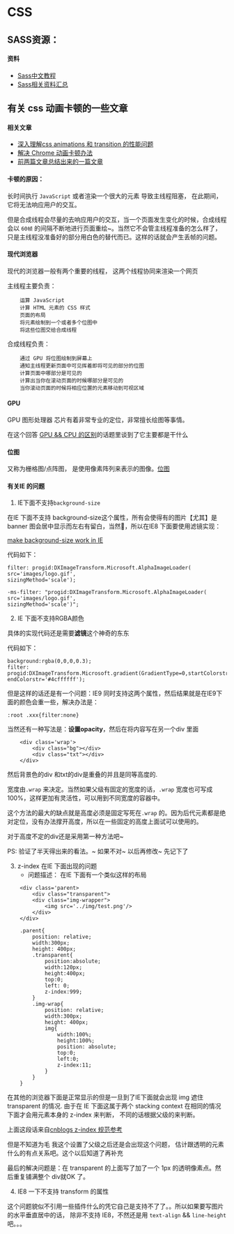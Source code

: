 #  CSS

##   SASS资源：

#### 资料

* [Sass中文教程](http://www.sass.hk/sass-course.html)
* [Sass相关资料汇总](https://www.w3cplus.com/sassguide/)


 

##  有关 css 动画卡顿的一些文章

####  相关文章

* [深入理解css animations 和 transition 的性能问题](http://blog.csdn.net/leer168/article/details/25917093)
* [解决 Chrome 动画卡顿办法](http://www.cnblogs.com/xdoudou/p/4524758.html)
* [前两篇文章总结出来的一篇文章](https://segmentfault.com/a/1190000006708777)

#### 卡顿的原因：

长时间执行 `JavaScript` 或者渲染一个很大的元素 导致主线程阻塞， 在此期间，它将无法响应用户的交互。

但是合成线程会尽量的去响应用户的交互，当一个页面发生变化的时候，合成线程会以 `60帧` 的间隔不断地进行页面重绘~。当然它不会管主线程准备的怎么样了，只是主线程没准备好的部分用白色的替代而已。这样的话就会产生丢帧的问题。

#### 现代浏览器

现代的浏览器一般有两个重要的线程， 这两个线程协同来渲染一个网页

主线程主要负责：

```
    运算 JavaScript
    计算 HTML 元素的 CSS 样式
    页面的布局
    将元素绘制到一个或者多个位图中
    将这些位图交给合成线程 
```

合成线程负责：

```
    通过 GPU 将位图绘制到屏幕上
    通知主线程更新页面中可见挥着即将可见的部分的位图
    计算页面中哪部分是可见的
    计算出当你在滚动页面的时候哪部分是可见的
    当你滚动页面的时候将相应位置的元素移动到可视区域
```
   
####  GPU

GPU 图形处理器 芯片有着非常专业的定位，非常擅长绘图等事情。

在这个回答 [GPU && CPU 的区别](https://www.zhihu.com/question/19903344)的话题里谈到了它主要都是干什么

#### 位图

又称为栅格图/点阵图， 是使用像素阵列来表示的图像。[位图](https://zh.wikipedia.org/wiki/%E4%BD%8D%E5%9B%BE)


#### 有关IE 的问题

1. IE下面不支持``background-size`` 

在IE 下面不支持 background-size这个属性，所有会使得有的图片【尤其】是banner 图会居中显示而左右有留白，当然🚫，所以在IE8 下面要使用滤镜实现：

[make background-size work in IE](cn.vuejs.org/guide/instance.html)

代码如下：

```
filter: progid:DXImageTransform.Microsoft.AlphaImageLoader(
src='images/logo.gif',
sizingMethod='scale');

-ms-filter: "progid:DXImageTransform.Microsoft.AlphaImageLoader(
src='images/logo.gif',
sizingMethod='scale')";
```

2. IE 下面不支持RGBA颜色

具体的实现代码还是需要**滤镜**这个神奇的东东

代码如下：

```
background:rgba(0,0,0,0.3);
filter: progid:DXImageTransform.Microsoft.gradient(GradientType=0,startColorstr='#4cffffff', endColorstr='#4cffffff');
```

但是这样的话还是有一个问题：IE9 同时支持这两个属性，然后结果就是在IE9下面的颜色会重一些，解决办法是：

```
:root .xxx{filter:none}
```

当然还有一种写法是：**设置opacity**，然后在将内容写在另一个div 里面

```
    <div class='wrap'>
        <div class="bg"></div>
        <div class="txt"></div>
    </div>
```

然后背景色的div 和txt的div是重叠的并且是同等高度的.

宽度由``.wrap`` 来决定。当然如果父级有固定的宽度的话，``.wrap`` 宽度也可写成100%，这样更加有灵活性，可以用到不同宽度的容器中。

这个方法的最大的缺点就是高度必须是固定写死在``.wrap`` 的。因为后代元素都是绝对定位，没有办法撑开高度，所以在一些固定的高度上面试可以使用的。

对于高度不定的div还是采用第一种方法吧~ 

PS: 验证了半天得出来的看法。~  如果不对~ 以后再修改~ 先记下了

3. z-index 在IE 下面出现的问题
	* 问题描述： 在IE 下面有一个类似这样的布局

```
	<div class='parent>
		<div class="transparent">
		<div class="img-wrapper">
			<img src='../img/test.png'/>
		</div>
	</div>
```

```
	.parent{
		position: relative;
		width:300px;
		height: 400px;
		.transparent{
			position:absolute;
			width:120px;
			height:400px;
			top:0;
			left: 0; 
			z-index:999;
		}
		.img-wrap{
			position: relative;
			width:300px;
			height: 400px;
			img{
				width:100%;
				height:100%;
				position: absolute;
				top:0;
				left:0;
				z-index:11;
			}
		}
	}
```
在其他的浏览器下面是正常显示的但是一旦到了IE下面就会出现 img 遮住transparent 的情况. 由于在 IE 下面这属于两个 stacking context 在相同的情况下面才会用元素本身的 z-index 来判断， 不同的话根据父级的来判断。

上面这段话来自[cnblogs z-index 规范参考](http://www.cnblogs.com/Darren_code/archive/2012/03/05/z-index.html)

但是不知道为毛 我这个设置了父级之后还是会出现这个问题， 估计跟透明的元素什么的有点关系吧。这个以后知道了再补充

最后的解决问题是：在 transparent 的上面写了加了一个 1px 的透明像素点。然后重复铺满整个 div就OK 了。


4. IE8 一下不支持 transform 的属性

这个问题貌似不引用一些插件什么的凭它自己是支持不了了。。所以如果要写图片的水平垂直居中的话， 除非不支持 IE8，不然还是用 ``text-align`` && ``line-height`` 吧。。。




